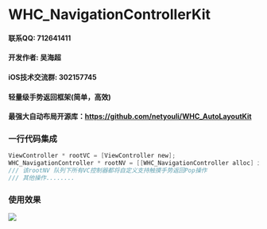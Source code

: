 # WHC_NavigationControllerKit

#### 联系QQ: 712641411
#### 开发作者: 吴海超
#### iOS技术交流群: 302157745
#### 轻量级手势返回框架(简单，高效)

#### 最强大自动布局开源库：https://github.com/netyouli/WHC_AutoLayoutKit

### 一行代码集成
```objective-c
ViewController * rootVC = [ViewController new];
WHC_NavigationController * rootNV = [[WHC_NavigationController alloc] initWithRootViewController:rootVC];
/// 该rootNV 队列下所有VC控制器都将自定义支持触摸手势返回Pop操作
/// 其他操作........
```
### 使用效果
![](https://github.com/netyouli/WHC_NavigationControllerKit/blob/master/show.gif)



